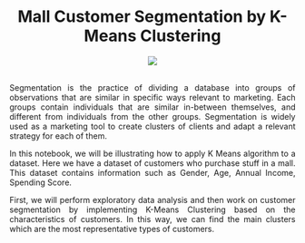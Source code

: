 <div align="center">
  
# Mall Customer Segmentation by K-Means Clustering
</div>


<div align="center">
<img src="https://user-images.githubusercontent.com/69224996/97070888-b28d2300-1590-11eb-944c-fedfc5052aa6.jpg" >
</div>

<br />

<div align="justify">

Segmentation is the practice of dividing a database into groups of observations that are similar in specific ways relevant to marketing. Each groups contain individuals that are similar in-between themselves, and different from individuals from the other groups. Segmentation is widely used as a marketing tool to create clusters of clients and adapt a relevant strategy for each of them.

In this notebook, we will be illustrating how to apply K Means algorithm to a dataset. Here we have a dataset of customers who purchase stuff in a mall. This dataset contains information such as Gender, Age, Annual Income, Spending Score.

First, we will perform exploratory data analysis and then work on customer segmentation by implementing K-Means Clustering based on the characteristics of customers. In this way, we can find the main clusters which are the most representative types of customers. 

</div>



